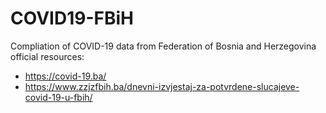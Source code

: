# COVID19-FBiH
Compliation of COVID-19 data from Federation of Bosnia and Herzegovina official resources:

- https://covid-19.ba/
- https://www.zzjzfbih.ba/dnevni-izvjestaj-za-potvrdene-slucajeve-covid-19-u-fbih/
